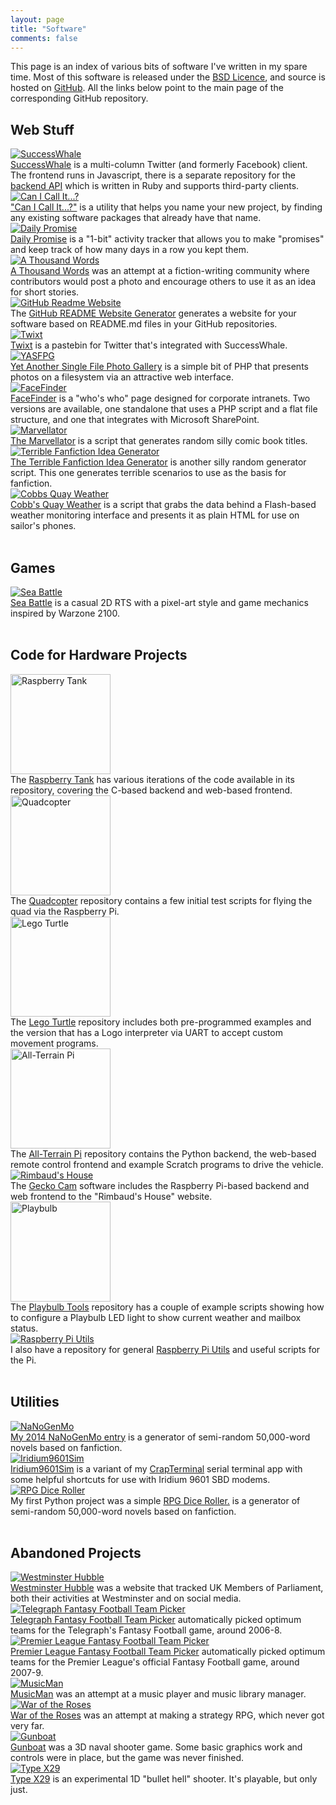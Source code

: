 ```yaml
---
layout: page
title: "Software"
comments: false
---
```


This page is an index of various bits of software I've written in my spare time. Most of this software is released under the [BSD Licence](http://opensource.org/licenses/BSD-2-Clause), and source is hosted on [GitHub](https://github.com/ianrenton). All the links below point to the main page of the corresponding GitHub repository.

## Web Stuff

<div class="table-col table-col-pic">
<a href="https://github.com/ianrenton/SuccessWhale"><img src="/websites/successwhale.png" alt="SuccessWhale" /></a>
</div>
<div class="table-col table-col-descrip">
<a href="https://github.com/ianrenton/SuccessWhale">SuccessWhale</a> is a multi-column Twitter (and formerly Facebook) client. The frontend runs in Javascript, there is a separate repository for the <a href="https://github.com/ianrenton/successwhale-api">backend API</a> which is written in Ruby and supports third-party clients.
</div>
<div class="clear"></div>

<div class="table-col table-col-pic">
<a href="https://github.com/ianrenton/canicallit"><img src="/websites/cici.png" alt="Can I Call It...?" /></a>
</div>
<div class="table-col table-col-descrip">
<a href="https://github.com/ianrenton/canicallit">"Can I Call It...?"</a> is a utility that helps you name your new project, by finding any existing software packages that already have that name.
</div>
<div class="clear"></div>

<div class="table-col table-col-pic">
<a href="https://github.com/ianrenton/DailyPromise"><img src="/websites/dailypromise.png" alt="Daily Promise" /></a>
</div>
<div class="table-col table-col-descrip">
<a href="https://github.com/ianrenton/DailyPromise">Daily Promise</a> is a "1-bit" activity tracker that allows you to make "promises" and keep track of how many days in a row you kept them.
</div>
<div class="clear"></div>

<div class="table-col table-col-pic">
<a href="https://github.com/ianrenton/athousandwords"><img src="/websites/1kw.png" alt="A Thousand Words" /></a>
</div>
<div class="table-col table-col-descrip">
<a href="https://github.com/ianrenton/athousandwords">A Thousand Words</a> was an attempt at a fiction-writing community where contributors would post a photo and encourage others to use it as an idea for short stories.
</div>
<div class="clear"></div>

<div class="table-col table-col-pic">
<a href="https://github.com/ianrenton/github-readme-website"><img src="/websites/githubreadme.png" alt="GitHub Readme Website" /></a>
</div>
<div class="table-col table-col-descrip">
The <a href="https://github.com/ianrenton/github-readme-website">GitHub README Website Generator</a> generates a website for your software based on README.md files in your GitHub repositories.
</div>
<div class="clear"></div>

<div class="table-col table-col-pic">
<a href="https://github.com/ianrenton/twixt"><img src="/websites/twixt.png" alt="Twixt" /></a>
</div>
<div class="table-col table-col-descrip">
<a href="https://github.com/ianrenton/Twixt">Twixt</a> is a pastebin for Twitter that's integrated with SuccessWhale.
</div>
<div class="clear"></div>

<div class="table-col table-col-pic">
<a href="https://github.com/ianrenton/yasfpg"><img src="/websites/yasfpg.png" alt="YASFPG" /></a>
</div>
<div class="table-col table-col-descrip">
<a href="https://github.com/ianrenton/yasfpg">Yet Another Single File Photo Gallery</a> is a simple bit of PHP that presents photos on a filesystem via an attractive web interface.
</div>
<div class="clear"></div>

<div class="table-col table-col-pic">
<a href="https://github.com/ianrenton/Facefinder"><img src="/websites/facefinder.png" alt="FaceFinder" /></a>
</div>
<div class="table-col table-col-descrip">
<a href="https://github.com/ianrenton/Facefinder">FaceFinder</a> is a "who's who" page designed for corporate intranets. Two versions are available, one standalone that uses a PHP script and a flat file structure, and one that integrates with Microsoft SharePoint.
</div>
<div class="clear"></div>

<div class="table-col table-col-pic">
<a href="https://github.com/ianrenton/Marvellator"><img src="/websites/marvellator.png" alt="Marvellator" /></a>
</div>
<div class="table-col table-col-descrip">
<a href="https://github.com/ianrenton/Marvellator">The Marvellator</a> is a script that generates random silly comic book titles.
</div>
<div class="clear"></div>

<div class="table-col table-col-pic">
<a href="https://github.com/ianrenton/fanficidea"><img src="/websites/fanficidea.png" alt="Terrible Fanfiction Idea Generator" /></a>
</div>
<div class="table-col table-col-descrip">
<a href="https://github.com/ianrenton/fanficidea">The Terrible Fanfiction Idea Generator</a> is another silly random generator script. This one generates terrible scenarios to use as the basis for fanfiction.
</div>
<div class="clear"></div>

<div class="table-col table-col-pic">
<a href="https://github.com/ianrenton/Cobbs-Quay-Weather"><img src="/websites/cobbs.png" alt="Cobbs Quay Weather" /></a>
</div>
<div class="table-col table-col-descrip">
<a href="https://github.com/ianrenton/Cobbs-Quay-Weather">Cobb's Quay Weather</a> is a script that grabs the data behind a Flash-based weather monitoring interface and presents it as plain HTML for use on sailor's phones.
</div>
<div class="clear"></div>

<br/>

## Games

<div class="table-col table-col-pic">
<a href="https://github.com/ianrenton/SeaBattle"><img src="/websites/seabattle.png" alt="Sea Battle" /></a>
</div>
<div class="table-col table-col-descrip">
<a href="https://github.com/ianrenton/SeaBattle">Sea Battle</a> is a casual 2D RTS with a pixel-art style and game mechanics inspired by Warzone 2100.
</div>
<div class="clear"></div>

<br/>

## Code for Hardware Projects

<div class="table-col table-col-pic">
<a href="https://github.com/ianrenton/raspberrytank"><img src="/hardware/tank.png" width="160" alt="Raspberry Tank" /></a>
</div>
<div class="table-col table-col-descrip">
The <a href="https://github.com/ianrenton/raspberrytank">Raspberry Tank</a> has various iterations of the code available in its repository, covering the C-based backend and web-based frontend.
</div>
<div class="clear"></div>

<div class="table-col table-col-pic">
<a href="https://github.com/ianrenton/quadcopter"><img src="/hardware/quad.png" width="160" alt="Quadcopter" /></a>
</div>
<div class="table-col table-col-descrip">
The <a href="https://github.com/ianrenton/quadcopter">Quadcopter</a> repository contains a few initial test scripts for flying the quad via the Raspberry Pi.
</div>
<div class="clear"></div>

<div class="table-col table-col-pic">
<a href="https://github.com/ianrenton/legoturtle"><img src="/hardware/legoturtle.png" width="160" alt="Lego Turtle" /></a>
</div>
<div class="table-col table-col-descrip">
The <a href="https://github.com/ianrenton/legoturtle">Lego Turtle</a> repository includes both pre-programmed examples and the version that has a Logo interpreter via UART to accept custom movement programs.
</div>
<div class="clear"></div>

<div class="table-col table-col-pic">
<a href="https://github.com/ianrenton/All-Terrain-Pi"><img src="/hardware/atp.jpg" width="160" alt="All-Terrain Pi" /></a>
</div>
<div class="table-col table-col-descrip">
The <a href="https://github.com/ianrenton/All-Terrain-Pi">All-Terrain Pi</a> repository contains the Python backend, the web-based remote control frontend and example Scratch programs to drive the vehicle.
</div>
<div class="clear"></div>

<div class="table-col table-col-pic">
<a href="https://github.com/ianrenton/geckocam"><img src="/hardware/geckocam.jpg" alt="Rimbaud's House" /></a>
</div>
<div class="table-col table-col-descrip">
The <a href="https://github.com/ianrenton/geckocam">Gecko Cam</a> software includes the Raspberry Pi-based backend and web frontend to the "Rimbaud's House" website.
</div>
<div class="clear"></div>

<div class="table-col table-col-pic">
<a href="https://github.com/ianrenton/playbulb-tools"><img src="/hardware/playbulb.jpg" width="160" alt="Playbulb" /></a>
</div>
<div class="table-col table-col-descrip">
The <a href="https://github.com/ianrenton/playbulb-tools">Playbulb Tools</a> repository has a couple of example scripts showing how to configure a Playbulb LED light to show current weather and mailbox status.
</div>
<div class="clear"></div>

<div class="table-col table-col-pic">
<a href="https://github.com/ianrenton/raspi-utils"><img src="/websites/piutils.png" alt="Raspberry Pi Utils" /></a>
</div>
<div class="table-col table-col-descrip">
I also have a repository for general <a href="https://github.com/ianrenton/raspi-utils">Raspberry Pi Utils</a> and useful scripts for the Pi.
</div>
<div class="clear"></div>

<br/>

## Utilities

<div class="table-col table-col-pic">
<a href="https://github.com/ianrenton/NaNoGenMo"><img src="/websites/nanogenmo.png" alt="NaNoGenMo" /></a>
</div>
<div class="table-col table-col-descrip">
<a href="https://github.com/ianrenton/NaNoGenMo">My 2014 NaNoGenMo entry</a> is a generator of semi-random 50,000-word novels based on fanfiction.
</div>
<div class="clear"></div>

<div class="table-col table-col-pic">
<a href="https://github.com/ianrenton/Iridium9601Sim"><img src="/websites/iridium9601sim.png" alt="Iridium9601Sim" /></a>
</div>
<div class="table-col table-col-descrip">
<a href="https://github.com/ianrenton/Iridium9601Sim">Iridium9601Sim</a> is a variant of my <a href="https://github.com/ianrenton/CrapTerminal">CrapTerminal</a> serial terminal app with some helpful shortcuts for use with Iridium 9601 SBD modems.
</div>
<div class="clear"></div>

<div class="table-col table-col-pic">
<a href="https://github.com/ianrenton/RPGDiceRoller"><img src="/websites/diceroller.png" alt="RPG Dice Roller" /></a>
</div>
<div class="table-col table-col-descrip">
My first Python project was a simple <a href="https://github.com/ianrenton/RPGDiceRoller">RPG Dice Roller.</a> is a generator of semi-random 50,000-word novels based on fanfiction.
</div>
<div class="clear"></div>

<br/>

## Abandoned Projects

<div class="table-col table-col-pic">
<a href="https://github.com/ianrenton/westminsterhubble"><img src="/websites/hubble.png" alt="Westminster Hubble" /></a>
</div>
<div class="table-col table-col-descrip">
<a href="https://github.com/ianrenton/westminsterhubble">Westminster Hubble</a> was a website that tracked UK Members of Parliament, both their activities at Westminster and on social media.
</div>
<div class="clear"></div>

<div class="table-col table-col-pic">
<a href="https://github.com/ianrenton/TelegraphFantasyFootballTeamPicker"><img src="/websites/teampicker.png" alt="Telegraph Fantasy Football Team Picker" /></a>
</div>
<div class="table-col table-col-descrip">
<a href="https://github.com/ianrenton/TelegraphFantasyFootballTeamPicker">Telegraph Fantasy Football Team Picker</a> automatically picked optimum teams for the Telegraph's Fantasy Football game, around 2006-8.
</div>
<div class="clear"></div>

<div class="table-col table-col-pic">
<a href="https://github.com/ianrenton/PremierLeagueFantasyFootballTeamPicker"><img src="/websites/teampicker.png" alt="Premier League Fantasy Football Team Picker" /></a>
</div>
<div class="table-col table-col-descrip">
<a href="https://github.com/ianrenton/PremierLeagueFantasyFootballTeamPicker">Premier League Fantasy Football Team Picker</a> automatically picked optimum teams for the Premier League's official Fantasy Football game, around 2007-9.
</div>
<div class="clear"></div>

<div class="table-col table-col-pic">
<a href="https://github.com/ianrenton/MusicMan"><img src="/websites/musicman.png" alt="MusicMan" /></a>
</div>
<div class="table-col table-col-descrip">
<a href="https://github.com/ianrenton/MusicMan">MusicMan</a> was an attempt at a music player and music library manager.
</div>
<div class="clear"></div>

<div class="table-col table-col-pic">
<a href="https://github.com/ianrenton/WarOfTheRoses"><img src="/websites/nopic.png" alt="War of the Roses" /></a>
</div>
<div class="table-col table-col-descrip">
<a href="https://github.com/ianrenton/WarOfTheRoses">War of the Roses</a> was an attempt at making a strategy RPG, which never got very far.
</div>
<div class="clear"></div>

<div class="table-col table-col-pic">
<a href="https://github.com/ianrenton/Gunboat"><img src="/websites/nopic.png" alt="Gunboat" /></a>
</div>
<div class="table-col table-col-descrip">
<a href="https://github.com/ianrenton/Gunboat">Gunboat</a> was a 3D naval shooter game. Some basic graphics work and controls were in place, but the game was never finished.
</div>
<div class="clear"></div>

<div class="table-col table-col-pic">
<a href="https://github.com/ianrenton/TypeX29"><img src="/websites/typex29.png" alt="Type X29" /></a>
</div>
<div class="table-col table-col-descrip">
<a href="https://github.com/ianrenton/TypeX29">Type X29</a> is an experimental 1D "bullet hell" shooter. It's playable, but only just.
</div>
<div class="clear"></div>

